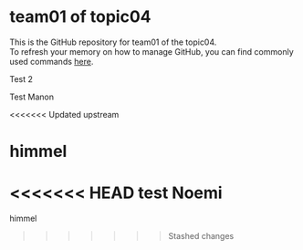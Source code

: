 # team01 of topic04 
 This is the GitHub repository for team01 of the topic04.  
 To refresh your memory on how to manage GitHub, you can find commonly used commands [here](https://github.com/joshnh/Git-Commands). 
 
 Test 2 
 
 Test Manon 
 
<<<<<<< Updated upstream
 
 himmel 
=======
<<<<<<< HEAD
 test Noemi 
=======
 
 himmel 

>>>>>>> Stashed changes
